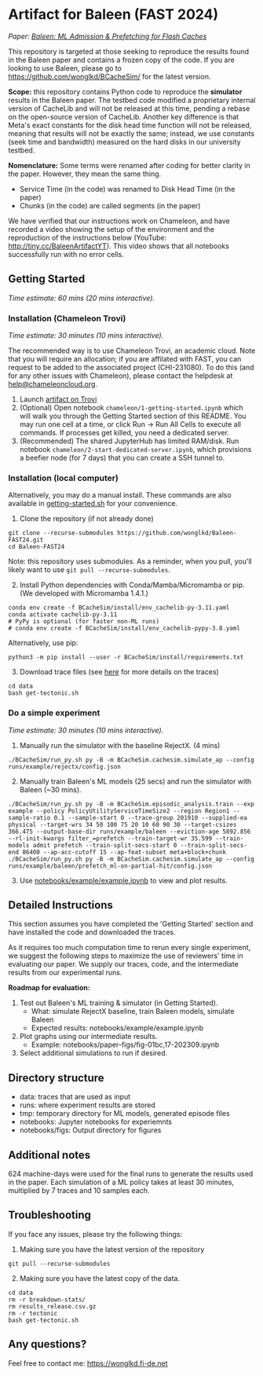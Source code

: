 # Artifact for Baleen (FAST 2024)

_Paper: [Baleen: ML Admission & Prefetching for Flash Caches](https://wonglkd.fi-de.net/papers/Baleen-FAST24.pdf)_

This repository is targeted at those seeking to reproduce the results found in the Baleen paper and contains a frozen copy of the code.
If you are looking to use Baleen, please go to https://github.com/wonglkd/BCacheSim/ for the latest version.

**Scope:** this repository contains Python code to reproduce the **simulator** results in the Baleen paper. The testbed code modified a proprietary internal version of CacheLib and will not be released at this time, pending a rebase on the open-source version of CacheLib. Another key difference is that Meta's exact constants for the disk head time function will not be released, meaning that results will not be exactly the same; instead, we use constants (seek time and bandwidth) measured on the hard disks in our university testbed.

**Nomenclature:**
Some terms were renamed after coding for better clarity in the paper. However, they mean the same thing.

- Service Time (in the code) was renamed to Disk Head Time (in the paper)
- Chunks (in the code) are called segments (in the paper)

We have verified that our instructions work on Chameleon, and have recorded a video showing the setup of the environment and the reproduction of the instructions below (YouTube: http://tiny.cc/BaleenArtifactYT). This video shows that all notebooks successfully run with no error cells.

## Getting Started

_Time estimate: 60 mins (20 mins interactive)._

### Installation (Chameleon Trovi)

_Time estimate: 30 minutes (10 mins interactive)._

The recommended way is to use Chameleon Trovi, an academic cloud. Note that you will require an allocation; if you are affilated with FAST, you can request to be added to the associated project (CHI-231080). To do this (and for any other issues with Chameleon), please contact the helpdesk at help@chameleoncloud.org.

1. Launch [artifact on Trovi](https://www.chameleoncloud.org/experiment/share/aa6fb454-6452-4fc8-994a-b028bfc3c82d)
2. (Optional) Open notebook `chameleon/1-getting-started.ipynb` which will walk you through the Getting Started section of this README. You may run one cell at a time, or click Run -> Run All Cells to execute all commands. If processes get killed, you need a dedicated server.
3. (Recommended) The shared JupyterHub has limited RAM/disk. Run notebook `chameleon/2-start-dedicated-server.ipynb`, which provisions a beefier node (for 7 days) that you can create a SSH tunnel to.

### Installation (local computer)

Alternatively, you may do a manual install. These commands are also available in [getting-started.sh](getting-started.sh) for your convenience.

1. Clone the repository (if not already done)

```
git clone --recurse-submodules https://github.com/wonglkd/Baleen-FAST24.git
cd Baleen-FAST24
```

Note: this repository uses submodules. As a reminder, when you pull, you'll likely want to use `git pull --recurse-submodules`.

2. Install Python dependencies with Conda/Mamba/Micromamba or pip. (We developed with Micromamba 1.4.1.)

```
conda env create -f BCacheSim/install/env_cachelib-py-3.11.yaml
conda activate cachelib-py-3.11
# PyPy is optional (for faster non-ML runs)
# conda env create -f BCacheSim/install/env_cachelib-pypy-3.8.yaml
```

Alternatively, use pip:

```
python3 -m pip install --user -r BCacheSim/install/requirements.txt
```

3. Download trace files (see [here](https://ftp.pdl.cmu.edu/pub/datasets/Baleen24/) for more details on the traces)

```
cd data
bash get-tectonic.sh
```

### Do a simple experiment

_Time estimate: 30 minutes (10 mins interactive)._

1. Manually run the simulator with the baseline RejectX. (4 mins)

```
./BCacheSim/run_py.sh py -B -m BCacheSim.cachesim.simulate_ap --config runs/example/rejectx/config.json
```

2. Manually train Baleen's ML models (25 secs) and run the simulator with Baleen (~30 mins).

```
./BCacheSim/run_py.sh py -B -m BCacheSim.episodic_analysis.train --exp example --policy PolicyUtilityServiceTimeSize2 --region Region1 --sample-ratio 0.1 --sample-start 0 --trace-group 201910 --supplied-ea physical --target-wrs 34 50 100 75 20 10 60 90 30 --target-csizes 366.475 --output-base-dir runs/example/baleen --eviction-age 5892.856 --rl-init-kwargs filter_=prefetch --train-target-wr 35.599 --train-models admit prefetch --train-split-secs-start 0 --train-split-secs-end 86400 --ap-acc-cutoff 15 --ap-feat-subset meta+block+chunk
./BCacheSim/run_py.sh py -B -m BCacheSim.cachesim.simulate_ap --config runs/example/baleen/prefetch_ml-on-partial-hit/config.json
```

3. Use [notebooks/example/example.ipynb](notebooks/example/example.ipynb) to view and plot results.


## Detailed Instructions

This section assumes you have completed the 'Getting Started' section and have
installed the code and downloaded the traces.

As it requires too much computation time to rerun every single experiment,
we suggest the following steps to maximize the use of reviewers' time in evaluating
our paper. We supply our traces, code, and the intermediate results from our experimental runs.

**Roadmap for evaluation:**

1. Test out Baleen's ML training & simulator (in Getting Started).
    - What: simulate RejectX baseline, train Baleen models, simulate Baleen
    - Expected results: notebooks/example/example.ipynb
2. Plot graphs using our intermediate results.
    - Example: notebooks/paper-figs/fig-01bc,17-202309.ipynb
3. Select additional simulations to run if desired.


## Directory structure

- data: traces that are used as input
- runs: where experiment results are stored
- tmp: temporary directory for ML models, generated episode files
- notebooks: Jupyter notebooks for experiemnts
- notebooks/figs: Output directory for figures


## Additional notes

624 machine-days were used for the final runs to generate the results used in the paper.
Each simulation of a ML policy takes at least 30 minutes, multiplied by 7 traces and 10 samples each.


## Troubleshooting

If you face any issues, please try the following things:

1. Making sure you have the latest version of the repository

```
git pull --recurse-submodules
```

2. Making sure you have the latest copy of the data.

```
cd data
rm -r breakdown-stats/
rm results_release.csv.gz
rm -r tectonic
bash get-tectonic.sh
```

## Any questions?

Feel free to contact me: https://wonglkd.fi-de.net
